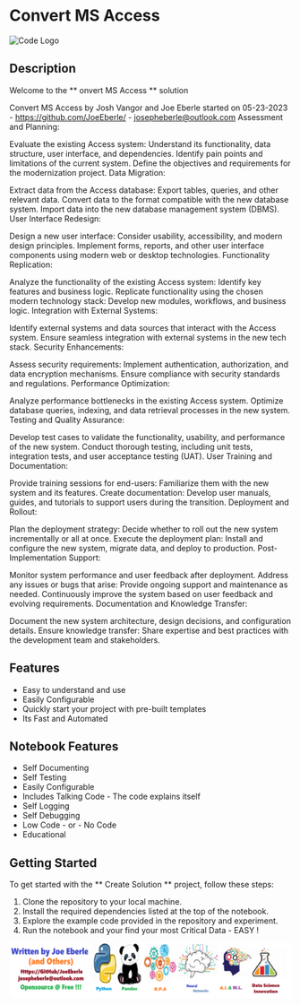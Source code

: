 # Convert MS Access 

![Code Logo](unzip_automation.png)

## Description

Welcome to the ** onvert MS Access  ** solution 

Convert MS Access
by Josh Vangor and Joe Eberle started on 05-23-2023 - https://github.com/JoeEberle/ - josepheberle@outlook.com
Assessment and Planning:

Evaluate the existing Access system: Understand its functionality, data structure, user interface, and dependencies.
Identify pain points and limitations of the current system.
Define the objectives and requirements for the modernization project.
Data Migration:

Extract data from the Access database: Export tables, queries, and other relevant data.
Convert data to the format compatible with the new database system.
Import data into the new database management system (DBMS).
User Interface Redesign:

Design a new user interface: Consider usability, accessibility, and modern design principles.
Implement forms, reports, and other user interface components using modern web or desktop technologies.
Functionality Replication:

Analyze the functionality of the existing Access system: Identify key features and business logic.
Replicate functionality using the chosen modern technology stack: Develop new modules, workflows, and business logic.
Integration with External Systems:

Identify external systems and data sources that interact with the Access system.
Ensure seamless integration with external systems in the new tech stack.
Security Enhancements:

Assess security requirements: Implement authentication, authorization, and data encryption mechanisms.
Ensure compliance with security standards and regulations.
Performance Optimization:

Analyze performance bottlenecks in the existing Access system.
Optimize database queries, indexing, and data retrieval processes in the new system.
Testing and Quality Assurance:

Develop test cases to validate the functionality, usability, and performance of the new system.
Conduct thorough testing, including unit tests, integration tests, and user acceptance testing (UAT).
User Training and Documentation:

Provide training sessions for end-users: Familiarize them with the new system and its features.
Create documentation: Develop user manuals, guides, and tutorials to support users during the transition.
Deployment and Rollout:

Plan the deployment strategy: Decide whether to roll out the new system incrementally or all at once.
Execute the deployment plan: Install and configure the new system, migrate data, and deploy to production.
Post-Implementation Support:

Monitor system performance and user feedback after deployment.
Address any issues or bugs that arise: Provide ongoing support and maintenance as needed.
Continuously improve the system based on user feedback and evolving requirements.
Documentation and Knowledge Transfer:

Document the new system architecture, design decisions, and configuration details.
Ensure knowledge transfer: Share expertise and best practices with the development team and stakeholders.

## Features

- Easy to understand and use  
- Easily Configurable 
- Quickly start your project with pre-built templates
- Its Fast and Automated


## Notebook Features

- Self Documenting 
- Self Testing 
- Easily Configurable
- Includes Talking Code - The code explains itself
- Self Logging 
- Self Debugging 
- Low Code - or - No Code
- Educational 

## Getting Started

To get started with the ** Create Solution ** project, follow these steps:

1. Clone the repository to your local machine.
2. Install the required dependencies listed at the top of the notebook.
3. Explore the example code provided in the repository and experiment.
4. Run the notebook and your find your most Critical Data - EASY !

![Code Logo](developer.png)

 




